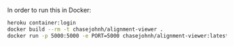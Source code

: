 In order to run this in Docker:

```bash 
heroku container:login
docker build --rm -t chasejohnh/alignment-viewer .
docker run -p 5000:5000 -e PORT=5000 chasejohnh/alignment-viewer:latest
```
